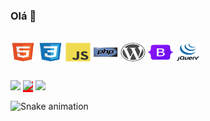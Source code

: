 ### Olá 👋

<div style="display: inline_block"><br>
  <img align="center" alt="Nathan-HTML" height="30" width="40" src="https://github.com/nathangrazo/nathangrazo/blob/main/icons/html5-original.svg">
  <img align="center" alt="Nathan-CSS" height="30" width="40" src="https://github.com/nathangrazo/nathangrazo/blob/main/icons/css3-original.svg">
  <img align="center" alt="Nathan-Js" height="30" width="40" src="https://github.com/nathangrazo/nathangrazo/blob/main/icons/javascript-original.svg">
  <img align="center" alt="Nathan-PHP" height="30" width="40" src="https://github.com/nathangrazo/nathangrazo/blob/main/icons/php-original.svg">
  <img align="center" alt="Nathan-WP" height="30" width="40" src="https://github.com/nathangrazo/nathangrazo/blob/main/icons/wordpress-plain.svg">
  <img align="center" alt="Nathan-Bootstrap" height="30" width="40" src="https://github.com/nathangrazo/nathangrazo/blob/main/icons/bootstrap-original.svg">
  <img align="center" alt="Nathan-Jquery" height="30" width="40" src="https://github.com/nathangrazo/nathangrazo/blob/main/icons/jquery-original-wordmark.svg">



  <!--<img align="right" alt="Rafa-pic" height="150" style="border-radius:50px;" src="https://media.discordapp.net/attachments/639956127056134178/890373478988013628/Publicacoes_Instagram_1_1.png?width=676&height=676"> -->
</div>
  
  ##
 
<div> 
 <a href="https://discord.com/users/nathan!#8729" target="_blank"><img src="https://img.shields.io/badge/Discord-7289DA?style=for-the-badge&logo=discord&logoColor=white" target="_blank"></a> 
  <a href = "mailto:nathangrazo@gmail.com" style="background-color:red;"><img src="https://img.shields.io/badge/-Gmail-%23333?style=for-the-badge&logo=gmail&logoColor=white" target="_blank"></a>
  <a href="https://www.linkedin.com/in/nathan-grazo-065586239/" target="_blank"><img src="https://img.shields.io/badge/-LinkedIn-%230077B5?style=for-the-badge&logo=linkedin&logoColor=white" target="_blank"></a> 
 
  ![Snake animation](https://github.com/nathangrazo/nathangrazo/blob/main/.github/workflows/main.yml)
 
</div>
